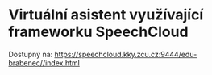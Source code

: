 # Virtuální asistent využívající frameworku SpeechCloud
Dostupný na: https://speechcloud.kky.zcu.cz:9444/edu-brabenec//index.html
